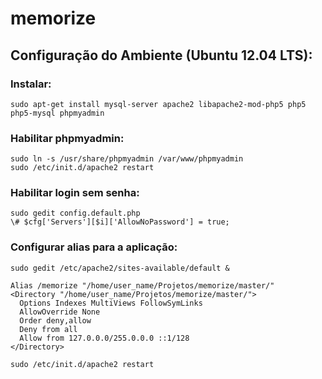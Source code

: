 memorize
==

## Configuração do Ambiente (Ubuntu 12.04 LTS):


### Instalar:

    sudo apt-get install mysql-server apache2 libapache2-mod-php5 php5 php5-mysql phpmyadmin 


### Habilitar phpmyadmin:

    sudo ln -s /usr/share/phpmyadmin /var/www/phpmyadmin
    sudo /etc/init.d/apache2 restart


### Habilitar login sem senha:

    sudo gedit config.default.php
    \# $cfg['Servers'][$i]['AllowNoPassword'] = true;


### Configurar alias para a aplicação:

    sudo gedit /etc/apache2/sites-available/default &

    Alias /memorize "/home/user_name/Projetos/memorize/master/"
    <Directory "/home/user_name/Projetos/memorize/master/">
      Options Indexes MultiViews FollowSymLinks
      AllowOverride None
      Order deny,allow
      Deny from all
      Allow from 127.0.0.0/255.0.0.0 ::1/128
    </Directory>

    sudo /etc/init.d/apache2 restart
